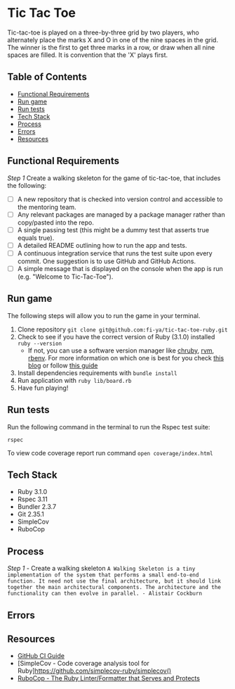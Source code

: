 # Tic Tac Toe

Tic-tac-toe is played on a three-by-three grid by two players, who alternately place the marks X and O in one of the nine spaces in the grid. The winner is the first to get three marks in a row, or draw when all nine spaces are filled.
It is convention that the 'X' plays first. 



## Table of Contents

  - [Functional Requirements](#functional-requirements)
  - [Run game](#run-game)
  - [Run tests](#run-game)
  - [Tech Stack](#tech-stack)
  - [Process](#process)
  - [Errors](#errors)
  - [Resources](#resources)

## Functional Requirements

*Step 1*
Create a walking skeleton for the game of tic-tac-toe, that includes the following:

- [ ] A new repository that is checked into version control and accessible to the mentoring team.
- [ ] Any relevant packages are managed by a package manager rather than copy/pasted into the repo.
- [ ] A single passing test (this might be a dummy test that asserts true equals true).
- [ ] A detailed README outlining how to run the app and tests.
- [ ] A continuous integration service that runs the test suite upon every commit. One suggestion is to use GitHub and GitHub Actions.
- [ ] A simple message that is displayed on the console when the app is run (e.g. "Welcome to Tic-Tac-Toe").

## Run game
The following steps will allow you to run the game in your terminal.
1. Clone repository `git clone git@github.com:fi-ya/tic-tac-toe-ruby.git`
2. Check to see if you have the correct version of Ruby (3.1.0) installed `ruby --version`
   - If not, you can use a software version manager like [chruby](https://github.com/postmodern/chruby), [rvm](https://rvm.io/), [rbenv](https://github.com/rbenv/rbenv). For more information on which one is best for you check [this blog](https://mac.install.guide/ruby/index.html) or follow [this guide](https://www.moncefbelyamani.com/how-to-install-xcode-homebrew-git-rvm-ruby-on-mac/#step-2-install-chruby-and-the-latest-ruby-with-ruby-install)
3. Install dependencies requirements with `bundle install`
4. Run application with `ruby lib/board.rb`
5. Have fun playing!
## Run tests
Run the following command in the terminal to run the Rspec test suite:

`rspec`

To view code coverage report run command
`open coverage/index.html`
## Tech Stack
- Ruby 3.1.0
- Rspec 3.11
- Bundler 2.3.7
- Git 2.35.1
- SimpleCov
- RuboCop
## Process
 
 *Step 1* - Create a walking skeleton 
 `A Walking Skeleton is a tiny implementation of the system that performs a small end-to-end function. It need not use the final architecture, but it should link together the main architectural components. The architecture and the functionality can then evolve in parallel. - Alistair Cockburn`

## Errors

## Resources 
- [GitHub CI Guide](https://docs.github.com/en/actions/automating-builds-and-tests/about-continuous-integration)
- [SimpleCov - Code coverage analysis tool for Ruby]https://github.com/simplecov-ruby/simplecov()
- [RuboCop - The Ruby Linter/Formatter that Serves and Protects](https://rubocop.org/)
